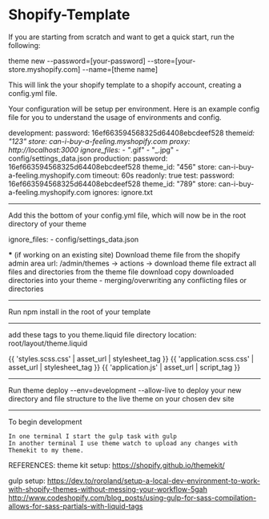 # Shopify-Template

If you are starting from scratch and want to get a quick start, run the following:

theme new --password=[your-password] --store=[your-store.myshopify.com] --name=[theme name]

This will link the your shopify template to a shopify account, creating a config.yml file.

Your configuration will be setup per environment. Here is an example config file for you to understand the usage of environments and config.

development:
password: 16ef663594568325d64408ebcdeef528
theme*id: "123"
store: can-i-buy-a-feeling.myshopify.com
proxy: http://localhost:3000
ignore_files: - "*.gif" - "\_.jpg" - config/settings_data.json
production:
password: 16ef663594568325d64408ebcdeef528
theme_id: "456"
store: can-i-buy-a-feeling.myshopify.com
timeout: 60s
readonly: true
test:
password: 16ef663594568325d64408ebcdeef528
theme_id: "789"
store: can-i-buy-a-feeling.myshopify.com
ignores: ignore.txt

---

Add this the bottom of your config.yml file, which will now be in the root directory of your theme

ignore_files: - config/settings_data.json

**\*** (if working on an existing site)
Download theme file from the shopify admin area
url: /admin/themes -> actions -> download theme file
extract all files and directories from the theme file download
copy downloaded directories into your theme - merging/overwriting any conflicting files or directories

---

Run npm install in the root of your template

---

add these tags to you theme.liquid file
directory location: root/layout/theme.liquid

{{ 'styles.scss.css' | asset_url | stylesheet_tag }}
{{ 'application.scss.css' | asset_url | stylesheet_tag }}
{{ 'application.js' | asset_url | script_tag }}

---

Run theme deploy --env=development --allow-live
to deploy your new directory and file structure to the live theme on your chosen dev site

---

To begin development

    In one terminal I start the gulp task with gulp
    In another terminal I use theme watch to upload any changes with Themekit to my theme.

REFERENCES:
theme kit setup:
https://shopify.github.io/themekit/

gulp setup:
https://dev.to/roroland/setup-a-local-dev-environment-to-work-with-shopify-themes-without-messing-your-workflow-5gah
http://www.codeshopify.com/blog_posts/using-gulp-for-sass-compilation-allows-for-sass-partials-with-liquid-tags
